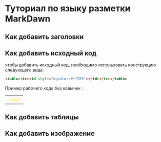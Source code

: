 # Туториал по языку разметки MarkDawn

## Как добавить заголовки

## Как добавить исходный код

чтобы добавить исходный код, необходимо использовать конструкцию следующего вида:
```html
<table><tr><td style="bgcolor:#ff783"></td></tr></table>
```
Пример рабочего кода без кавычек :
<table><tr><td style="color:#FFD700">Текст</td></tr></table>

## Как добавить таблицы

## Как добавить изображение